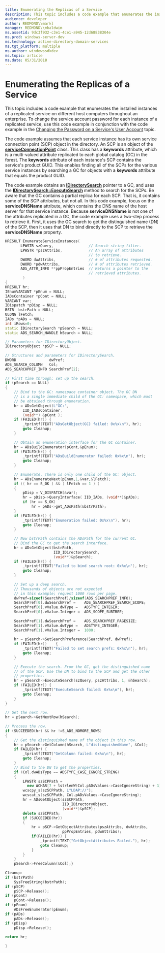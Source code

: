 ```yaml
---
title: Enumerating the Replicas of a Service
description: This topic includes a code example that enumerates the installed instances of a replicated service on different host computers throughout an enterprise.
audience: developer
author: REDMOND\\markl
manager: REDMOND\\mbaldwin
ms.assetid: 9dc3f932-c3e1-4ce1-a945-12d68838304e
ms.prod: windows-server-dev
ms.technology: active-directory-domain-services
ms.tgt_platform: multiple
ms.author: windowssdkdev
ms.topic: article
ms.date: 05/31/2018
---
```


# Enumerating the Replicas of a Service

This topic includes a code example that enumerates the installed instances of a replicated service on different host computers throughout an enterprise. To change the service account password for each instance of a replicated service, use this code example in conjunction with the code example in the [Changing the Password on a Service's User Account](changing-the-password-on-a-serviceampaposs-user-account.md) topic.

The code example assumes that each service instance has its own service connection point (SCP) object in the directory. An SCP is an object of the [**serviceConnectionPoint**](https://msdn.microsoft.com/library/ms683956) class. This class has a **keywords** attribute, which is a multi-valued attribute replicated to each global catalog (GC) in the forest. The **keywords** attribute of each instance's SCP contains the service's product GUID. This enables finding all of the SCPs for the various service instances by searching a GC for objects with a **keywords** attribute that equals the product GUID.

The code example obtains an [**IDirectorySearch**](https://msdn.microsoft.com/library/aa746362) pointer to a GC, and uses the [**IDirectorySearch::ExecuteSearch**](https://msdn.microsoft.com/library/aa746365) method to search for the SCPs. Be aware that the GC contains a partial replica for each SCP. That is, it contains some of the SCP attributes, but not all. In this code example, focus on the **serviceDNSName** attribute, which contains the DNS name of the host server for that service instance. Because **serviceDNSName** is not one of the attributes replicated in a GC, the code example uses a two-step process to retrieve it. First, it uses the GC search to get the distinguished name (DN) of the SCP, then it uses that DN to bind directly to the SCP to retrieve the **serviceDNSName** property.


```C++
HRESULT EnumerateServiceInstances(
       LPWSTR szQuery,                // Search string filter.
       LPWSTR *pszAttribs,            // An array of attributes 
                                      // to retrieve.
       DWORD dwAttribs,               // # of attributes requested.
       DWORD *pdwAttribs,             // # of attributes retrieved.
       ADS_ATTR_INFO **ppPropEntries  // Returns a pointer to the 
                                      // retrieved attributes.
        )
{
HRESULT hr;
IEnumVARIANT *pEnum = NULL;
IADsContainer *pCont = NULL;
VARIANT var;
IDispatch *pDisp = NULL;
BSTR  bstrPath = NULL;
ULONG lFetch;
IADs *pADs = NULL;
int iRows=0;
static IDirectorySearch *pSearch = NULL;
static ADS_SEARCH_HANDLE hSearch = NULL;

// Parameters for IDirectoryObject.
IDirectoryObject *pSCP = NULL;
 
// Structures and parameters for IDirectorySearch.
DWORD               dwPref;
ADS_SEARCH_COLUMN   Col;
ADS_SEARCHPREF_INFO SearchPref[2];
 
// First time through; set up the search.
if (pSearch == NULL) 
{
    // Bind to the GC: namespace container object. The GC DN 
    // is a single immediate child of the GC: namespace, which must 
    // be obtained through enumeration.
    hr = ADsGetObject(L"GC:", 
        IID_IADsContainer, 
        (void**) &pCont );
    if (FAILED(hr)) {
        _tprintf(TEXT("ADsGetObject(GC) failed: 0x%x\n"), hr);
        goto Cleanup;
    }
 
    // Obtain an enumeration interface for the GC container. 
    hr = ADsBuildEnumerator(pCont,&pEnum);
    if (FAILED(hr)) {
        _tprintf(TEXT("ADsBuildEnumerator failed: 0x%x\n"), hr);
        goto Cleanup;
    }
 
    // Enumerate. There is only one child of the GC: object.
    hr = ADsEnumerateNext(pEnum,1,&var,&lFetch);
    if (( hr == S_OK ) && ( lFetch == 1 ) ) 
    {
        pDisp = V_DISPATCH(&var);
        hr = pDisp->QueryInterface( IID_IADs, (void**)&pADs);
        if (hr == S_OK) 
            hr = pADs->get_ADsPath(&bstrPath);
    }
    if (FAILED(hr)) {
        _tprintf(TEXT("Enumeration failed: 0x%x\n"), hr);
        goto Cleanup;
    }
 
    // Now bstrPath contains the ADsPath for the current GC.  
    // Bind the GC to get the search interface.
    hr = ADsGetObject(bstrPath, 
                      IID_IDirectorySearch, 
                      (void**)&pSearch);
    if (FAILED(hr)) {
        _tprintf(TEXT("Failed to bind search root: 0x%x\n"), hr);
        goto Cleanup;
    } 
 
    // Set up a deep search.
    // Thousands of objects are not expected
    // in this example; request 1000 rows per page.
    dwPref=sizeof(SearchPref)/sizeof(ADS_SEARCHPREF_INFO);
    SearchPref[0].dwSearchPref =    ADS_SEARCHPREF_SEARCH_SCOPE;
    SearchPref[0].vValue.dwType =   ADSTYPE_INTEGER;
    SearchPref[0].vValue.Integer =  ADS_SCOPE_SUBTREE;
 
    SearchPref[1].dwSearchPref =    ADS_SEARCHPREF_PAGESIZE;
    SearchPref[1].vValue.dwType =   ADSTYPE_INTEGER;
    SearchPref[1].vValue.Integer =  1000;
 
    hr = pSearch->SetSearchPreference(SearchPref, dwPref);
    if (FAILED(hr))    {
        _tprintf(TEXT("Failed to set search prefs: 0x%x\n"), hr);
        goto Cleanup;
    } 
 
    // Execute the search. From the GC, get the distinguished name 
    // of the SCP. Use the DN to bind to the SCP and get the other 
    // properties.
    hr = pSearch->ExecuteSearch(szQuery, pszAttribs, 1, &hSearch);
    if (FAILED(hr)) {
        _tprintf(TEXT("ExecuteSearch failed: 0x%x\n"), hr);
        goto Cleanup;
    } 
}
 
// Get the next row.
hr = pSearch->GetNextRow(hSearch);
 
// Process the row.
if (SUCCEEDED(hr) && hr !=S_ADS_NOMORE_ROWS) 
{
    // Get the distinguished name of the object in this row.
    hr = pSearch->GetColumn(hSearch, L"distinguishedName", &Col);
    if FAILED(hr) { 
        _tprintf(TEXT("GetColumn failed: 0x%x\n"), hr);
        goto Cleanup;
    }
    // Bind to the DN to get the properties.
    if (Col.dwADsType == ADSTYPE_CASE_IGNORE_STRING)
    {
        LPWSTR szSCPPath = 
          new WCHAR[7 + lstrlenW(Col.pADsValues->CaseIgnoreString) + 1];
        wcscpy_s(szSCPPath, L"LDAP://");
        wcscat_s(szSCPPath, Col.pADsValues->CaseIgnoreString);
        hr = ADsGetObject(szSCPPath, 
                          IID_IDirectoryObject,
                          (void**)&pSCP);
        delete szSCPPath;
        if (SUCCEEDED(hr)) 
        {
            hr = pSCP->GetObjectAttributes(pszAttribs, dwAttribs,
                          ppPropEntries, pdwAttribs);
            if(FAILED(hr)) {
                _tprintf(TEXT("GetObjectAttributes Failed."), hr);
                goto Cleanup;
            }
        }
    }
    pSearch->FreeColumn(&Col);}
 
Cleanup:
if (bstrPath)
    SysFreeString(bstrPath);
if (pSCP) 
    pSCP->Release();
if (pCont) 
    pCont->Release();
if (pEnum)
    ADsFreeEnumerator(pEnum);
if (pADs) 
    pADs->Release();
if (pDisp)
    pDisp->Release();
 
return hr;
 
}
```



 

 





